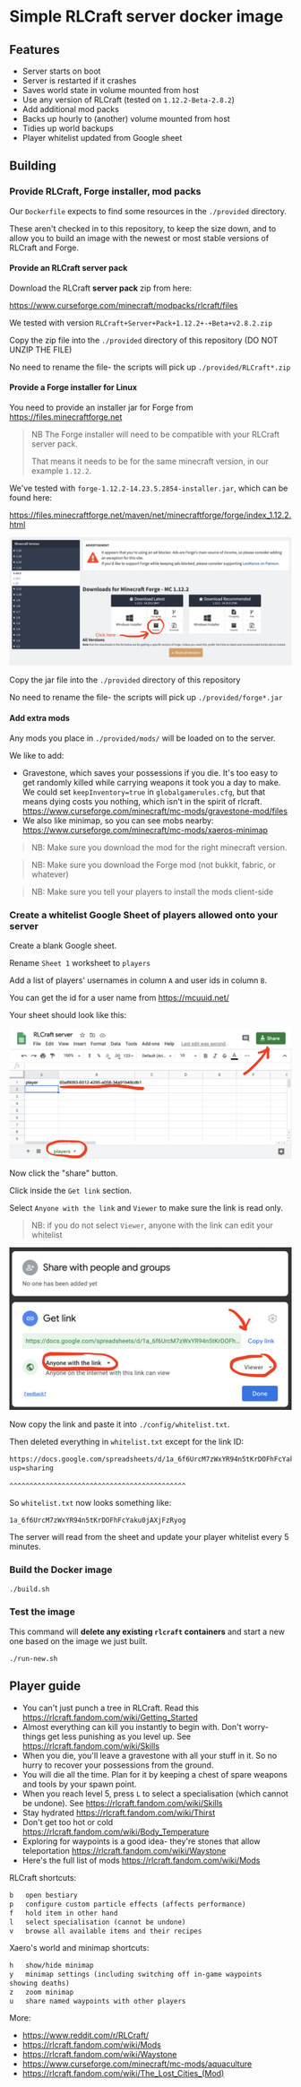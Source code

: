 # Simple RLCraft server docker image

## Features

* Server starts on boot
* Server is restarted if it crashes
* Saves world state in volume mounted from host
* Use any version of RLCraft (tested on `1.12.2-Beta-2.8.2`)
* Add additional mod packs
* Backs up hourly to (another) volume mounted from host
* Tidies up world backups
* Player whitelist updated from Google sheet

## Building

### Provide RLCraft, Forge installer, mod packs

Our `Dockerfile` expects to find some resources in the `./provided` directory.

These aren't checked in to this repository, to keep the size down, and to allow
you to build an image with the newest or most stable versions of RLCraft and Forge.

#### Provide an RLCraft server pack

Download the RLCraft **server pack** zip from here:
  
https://www.curseforge.com/minecraft/modpacks/rlcraft/files

We tested with version `RLCraft+Server+Pack+1.12.2+-+Beta+v2.8.2.zip`

Copy the zip file into the `./provided` directory of this repository
(DO NOT UNZIP THE FILE)

No need to rename the file- the scripts will pick up `./provided/RLCraft*.zip`

#### Provide a Forge installer for Linux

You need to provide an installer jar for Forge from https://files.minecraftforge.net

> NB The Forge installer will need to be compatible with your RLCraft server pack.
>
> That means it needs to be for the same minecraft version, in our example `1.12.2`.

We've tested with `forge-1.12.2-14.23.5.2854-installer.jar`, which can be found here:

https://files.minecraftforge.net/maven/net/minecraftforge/forge/index_1.12.2.html

![screenshot](docs/forge-screenshot.png)

Copy the jar file into the `./provided` directory of this repository

No need to rename the file- the scripts will pick up `./provided/forge*.jar`

#### Add extra mods

Any mods you place in `./provided/mods/` will be loaded on to the server.

We like to add:

* Gravestone, which saves your possessions if you die. 
  It's too easy to get randomly killed while carrying weapons it took you a day to make.
  We could set `keepInventory=true` in `globalgamerules.cfg`, but that means dying costs
  you nothing, which isn't in the spirit of rlcraft. https://www.curseforge.com/minecraft/mc-mods/gravestone-mod/files
* We also like minimap, so you can see mobs nearby: https://www.curseforge.com/minecraft/mc-mods/xaeros-minimap

> NB: Make sure you download the mod for the right minecraft version.

> NB: Make sure you download the Forge mod (not bukkit, fabric, or whatever)

> NB: Make sure you tell your players to install the mods client-side

### Create a whitelist Google Sheet of players allowed onto your server

Create a blank Google sheet.

Rename `Sheet 1` worksheet to `players`

Add a list of players' usernames in column `A` and user ids in column `B`.

You can get the id for a user name from https://mcuuid.net/

Your sheet should look like this:

![screenshot](docs/player-sheet.png)

Now click the "share" button. 

Click inside the `Get link` section.

Select `Anyone with the link` and `Viewer` to make sure the link is read only.

> NB: if you do not select `Viewer`, anyone with the link can edit your whitelist

![screenshot](docs/share-sheet.png)

Now copy the link and paste it into `./config/whitelist.txt`.

Then deleted everything in `whitelist.txt` except for the link ID:

```
https://docs.google.com/spreadsheets/d/1a_6f6UrcM7zWxYR94n5tKrDOFhFcYaku0jAXjFzRyog/edit?usp=sharing
                                       ^^^^^^^^^^^^^^^^^^^^^^^^^^^^^^^^^^^^^^^^^^^^
```

So `whitelist.txt` now looks something like:

```
1a_6f6UrcM7zWxYR94n5tKrDOFhFcYaku0jAXjFzRyog
```

The server will read from the sheet and update your player whitelist every 5 minutes.

### Build the Docker image

```
./build.sh
```

### Test the image

This command will **delete any existing `rlcraft` containers** and start a new one based on the 
image we just built.

```
./run-new.sh
```
## Player guide

* You can't just punch a tree in RLCraft. Read this https://rlcraft.fandom.com/wiki/Getting_Started
* Almost everything can kill you instantly to begin with. Don't worry- things get less punishing as you level up. See https://rlcraft.fandom.com/wiki/Skills
* When you die, you'll leave a gravestone with all your stuff in it. 
  So no hurry to recover your possessions from the ground.
* You will die all the time. Plan for it by keeping a chest of spare weapons and tools by your spawn point.
* When you reach level 5, press `L` to select a specialisation (which cannot be undone). See https://rlcraft.fandom.com/wiki/Skills
* Stay hydrated https://rlcraft.fandom.com/wiki/Thirst
* Don't get too hot or cold https://rlcraft.fandom.com/wiki/Body_Temperature
* Exploring for waypoints is a good idea- they're stones that allow teleportation https://rlcraft.fandom.com/wiki/Waystone
* Here's the full list of mods https://rlcraft.fandom.com/wiki/Mods

RLCraft shortcuts:

```
b   open bestiary
p   configure custom particle effects (affects performance)
f   hold item in other hand
l   select specialisation (cannot be undone)
v   browse all available items and their recipes
```

Xaero's world and minimap shortcuts:

```
h   show/hide minimap
y   minimap settings (including switching off in-game waypoints showing deaths)
z   zoom minimap
u   share named waypoints with other players
```

More:

* https://www.reddit.com/r/RLCraft/
* https://rlcraft.fandom.com/wiki/Mods
* https://rlcraft.fandom.com/wiki/Waystone
* https://www.curseforge.com/minecraft/mc-mods/aquaculture
* https://rlcraft.fandom.com/wiki/The_Lost_Cities_(Mod)